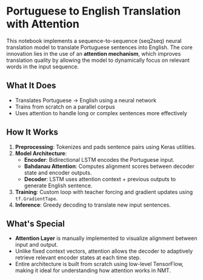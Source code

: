 # Portuguese to English Translation with Attention

This notebook implements a sequence-to-sequence (seq2seq) neural translation model to translate Portuguese sentences into English. The core innovation lies in the use of an **attention mechanism**, which improves translation quality by allowing the model to dynamically focus on relevant words in the input sequence.

## What It Does

- Translates Portuguese → English using a neural network
- Trains from scratch on a parallel corpus
- Uses attention to handle long or complex sentences more effectively

## How It Works

1. **Preprocessing**: Tokenizes and pads sentence pairs using Keras utilities.
2. **Model Architecture**:
   - **Encoder**: Bidirectional LSTM encodes the Portuguese input.
   - **Bahdanau Attention**: Computes alignment scores between decoder state and encoder outputs.
   - **Decoder**: LSTM uses attention context + previous outputs to generate English sentence.
3. **Training**: Custom loop with teacher forcing and gradient updates using `tf.GradientTape`.
4. **Inference**: Greedy decoding to translate new input sentences.

## What's Special

- **Attention Layer** is manually implemented to visualize alignment between input and output.
- Unlike fixed context vectors, attention allows the decoder to adaptively retrieve relevant encoder states at each time step.
- Entire architecture is built from scratch using low-level TensorFlow, making it ideal for understanding how attention works in NMT.

